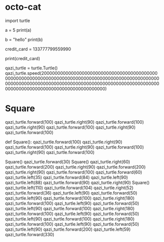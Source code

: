 # octo-cat

import turtle

a = 5
print(a)

b = "hello"
print(b)

credit_card = 133777799559990

print(credit_card)

qazi_turtle = turtle.Turtle()
qazi_turtle.speed(20000000000000000000000000000000000000000000000000000000000000000000000000000000000000000000000000000000000000000000000000000000000000000000000000000000000000000000000000000000000000000000000000)

# Square
qazi_turtle.forward(100)
qazi_turtle.right(90)
qazi_turtle.forward(100)
qazi_turtle.right(90)
qazi_turtle.forward(100)
qazi_turtle.right(90)
qazi_turtle.forward(100)

def Square():
   qazi_turtle.forward(100)
qazi_turtle.right(90)
qazi_turtle.forward(100)
qazi_turtle.right(90)
qazi_turtle.forward(100)
qazi_turtle.right(90)
qazi_turtle.forward(100)

Square()
qazi_turtle.forward(30)
Square()
qazi_turtle.right(60)
qazi_turtle.forward(200)
qazi_turtle.right(90)
qazi_turtle.forward(200)
qazi_turtle.right(90)
qazi_turtle.forward(100)
qazi_turtle.forward(60)
qazi_turtle.left(35)
qazi_turtle.forward(84)
qazi_turtle.left(90)
qazi_turtle.left(88)
qazi_turtle.forward(90)
qazi_turtle.right(90)
Square()
qazi_turtle.left(110)
qazi_turtle.forward(104)
qazi_turtle.right(52)
qazi_turtle.forward(36)
qazi_turtle.left(90)
qazi_turtle.forward(50)
qazi_turtle.left(90)
qazi_turtle.forward(100)
qazi_turtle.right(180)
qazi_turtle.forward(100)
qazi_turtle.left(90)
qazi_turtle.forward(50)
qazi_turtle.left(90)
qazi_turtle.forward(100)
qazi_turtle.right(180)
qazi_turtle.forward(100)
qazi_turtle.left(90)
qazi_turtle.forward(50)
qazi_turtle.left(90)
qazi_turtle.forward(100)
qazi_turtle.right(180)
qazi_turtle.forward(100)
qazi_turtle.left(90)
qazi_turtle.forward(50)
qazi_turtle.left(90)
qazi_turtle.forward(200)
qazi_turtle.left(59)
qazi_turtle.forward(330)
